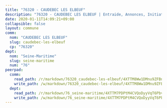 ```yaml
---
title: "76320 - CAUDEBEC LES ELBEUF"
description: "76320 - CAUDEBEC LES ELBEUF | Entraide, Annonces, Initiatives"
date: 2020-01-11T14:09:21+09:00
collapsible: false
layout: commune
comm:
  nom: "CAUDEBEC LES ELBEUF"
  slug: caudebec-les-elbeuf
  cp: "76320"
dept:
  nom: "Seine-Maritime"
  slug: seine-maritime
  num: "76"
peerpad:
  comm:
    read_path: /r/markdown/76320_caudebec-les-elbeuf/4XTTM8Ww1DMnu9ZFBnR8AJMKHPgXe833Jd8r6xc5ZjDXstAKo
    write_path: /w/markdown/76320_caudebec-les-elbeuf/4XTTM8Ww1DMnu9ZFBnR8AJMKHPgXe833Jd8r6xc5ZjDXstAKo-K3TgUucQr5WtUo5VCk1ixDUU6XiS2owZYXP2gDMcS1LrWPyXv1toiwCaHGv9A58bXaeEwJVaAZtJCSCUoRvQAoWm7xPS9Sv6ss53fDiP9gvsFcdU1WrkrCvqnLvNNmgcZJcXwJoX
  dept:
    read_path: /r/markdown/76_seine-maritime/4XTTM7PDPtM4CVQoDyyVqT6Pbvj1SVtndpXJdTDsc7xwdMTdt
    write_path: /w/markdown/76_seine-maritime/4XTTM7PDPtM4CVQoDyyVqT6Pbvj1SVtndpXJdTDsc7xwdMTdt-K3TgUmo7Qwp8ZQz8qKFjC8WCY27ypEpX2c8BXeSV9rrPY1zRZn2SrYwkBXF8VnHkcepiXsccFfKHYuT2JNgSMXxLRaUGRu6o5B3BB15nZxEho97cTz3yC4eRTX4hZM1hcyAZrn8r
---
```


